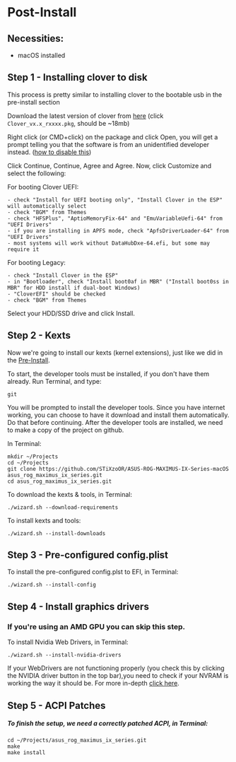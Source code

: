 # Post-Install

## Necessities:
* macOS installed

## Step 1 - Installing clover to disk
This process is pretty similar to installing clover to the bootable usb in the pre-install section

Download the latest version of clover from [here](https://github.com/Dids/clover-builder/releases) (click `Clover_vx.x_rxxxx.pkg`, should be ~18mb)

Right click (or CMD+click) on the package and click Open, you will get a prompt telling you that the software is from an unidentified developer instead. ([how to disable this](http://osxdaily.com/2016/09/27/allow-apps-from-anywhere-macos-gatekeeper/))

Click Continue, Continue, Agree and Agree. Now, click Customize and select the following:

For booting Clover UEFI:
```
- check "Install for UEFI booting only", "Install Clover in the ESP" will automatically select
- check "BGM" from Themes
- check "HFSPlus", "AptioMemoryFix-64" and "EmuVariableUefi-64" from "UEFI Drivers"
- if you are installing in APFS mode, check "ApfsDriverLoader-64" from "UEFI Drivers"
- most systems will work without DataHubDxe-64.efi, but some may require it
```

For booting Legacy:
```
- check "Install Clover in the ESP"
- in "Bootloader", check "Install boot0af in MBR" ("Install boot0ss in MBR" for HDD install if dual-boot Windows)
- "CloverEFI" should be checked
- check "BGM" from Themes 
```

Select your HDD/SSD drive and click Install.

## Step 2 - Kexts
Now we're going to install our kexts (kernel extensions), just like we did in the [Pre-Install](Pre-Install.md#step-3---downloading-kexts).

To start, the developer tools must be installed, if you don't have them already. Run Terminal, and type:
```
git
```

You will be prompted to install the developer tools. Since you have internet working, you can choose to have it download and install them automatically. Do that before continuing.
After the developer tools are installed, we need to make a copy of the project on github.

In Terminal:
```
mkdir ~/Projects
cd ~/Projects
git clone https://github.com/STiXzoOR/ASUS-ROG-MAXIMUS-IX-Series-macOS asus_rog_maximus_ix_series.git
cd asus_rog_maximus_ix_series.git
```

To download the kexts & tools, in Terminal:
```
./wizard.sh --download-requirements
```

To install kexts and tools:
```
./wizard.sh --install-downloads
```

## Step 3 - Pre-configured config.plist

To install the pre-configured config.plst to EFI, in Terminal:
```
./wizard.sh --install-config
```

## Step 4 - Install graphics drivers
### If you're using an AMD GPU you can skip this step.

To install Nvidia Web Drivers, in Terminal:
```
./wizard.sh --install-nvidia-drivers
```

If your WebDrivers are not functioning properly (you check this by clicking the NVIDIA driver button in the top bar),you  need to check if your NVRAM is working the way it should be. For more in-depth [click here](Tips,md#nvidia-web-drivers-not-kicking-in).

## Step 5 - ACPI Patches

##### To finish the setup, we need a correctly patched ACPI, in Terminal:
```
cd ~/Projects/asus_rog_maximus_ix_series.git
make
make install
```